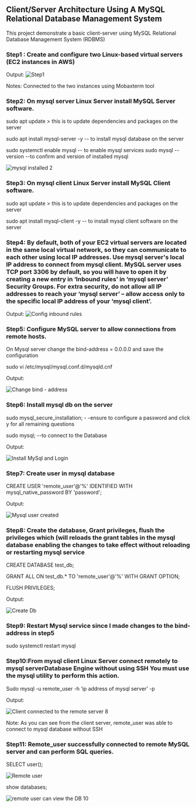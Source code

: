 ## Client/Server Architecture Using A MySQL Relational Database Management System

This project demonstrate a basic client-server using MySQL Relational Database Management System (RDBMS) 


### Step1 : Create and configure two Linux-based virtual servers (EC2 instances in AWS)

Output:
![Step1](https://user-images.githubusercontent.com/10111342/128232809-9f369527-a31b-48dd-94d4-54b160fbacd1.JPG)
 
 Notes: Connected to the two instances using Mobaxterm tool
 
 
### Step2: On mysql server Linux Server install MySQL Server software.

sudo apt update > this is to update dependencies and packages on the server

sudo apt install mysql-server -y  -- to install mysql database on the server

sudo systemctl enable mysql     -- to enable mysql services
sudo mysql --version      --to confirm and version of installed mysql

![mysql installed 2](https://user-images.githubusercontent.com/10111342/128233148-8bb34f5b-fa6d-4602-9251-08c303c28025.png)


### Step3: On mysql client Linux Server install MySQL Client software.

sudo apt update > this is to update dependencies and packages on the server 

sudo apt install mysql-client -y  -- to install mysql client software on the server


### Step4: By default, both of your EC2 virtual servers are located in the same local virtual network, so they can communicate to each other using local IP addresses. Use mysql server's local IP address to connect from mysql client. MySQL server uses TCP port 3306 by default, so you will have to open it by creating a new entry in ‘Inbound rules’ in ‘mysql server’ Security Groups. For extra security, do not allow all IP addresses to reach your ‘mysql server’ – allow access only to the specific local IP address of your ‘mysql client’.

Output:
![Config inbound rules](https://user-images.githubusercontent.com/10111342/128234165-ace00a27-8d6c-4acc-856b-7e83c74c2729.png)


### Step5: Configure MySQL server to allow connections from remote hosts.

On Mysql server change the bind-address = 0.0.0.0 and save the configuration

sudo vi /etc/mysql/mysql.conf.d/mysqld.cnf 

Output:

![Change bind - address](https://user-images.githubusercontent.com/10111342/128235060-831dd2ab-1179-42ff-b3d7-61c5e9da6533.png)

### Step6: Install mysql db on the server
sudo mysql_secure_installation;  - -ensure to configure a password and click y for all remaining questions

sudo mysql;   --to connect to the Database

Output:

![Install MySql and Login](https://user-images.githubusercontent.com/10111342/128235373-12be0392-a3d1-42a0-a774-042998951fa9.png)



 ### Step7: Create user in mysql database
 
CREATE USER 'remote_user'@'%' IDENTIFIED WITH mysql_native_password BY 'password';

Output:

![Mysql user created](https://user-images.githubusercontent.com/10111342/128235667-6e50a244-4127-4bf8-94df-cd6b610e4bf6.png)

### Step8: Create the database, Grant privileges, flush the privileges which (will reloads the grant tables in the mysql database enabling the changes to take effect without reloading or restarting mysql service

CREATE DATABASE test_db;

GRANT ALL ON test_db.* TO 'remote_user'@'%' WITH GRANT OPTION;

FLUSH PRIVILEGES;

Output:

![Create Db](https://user-images.githubusercontent.com/10111342/128235998-82b42e8b-913e-4a37-9cab-faa23b70caf7.png)

### Step9: Restart Mysql service since I made changes to the bind- address in step5

sudo systemctl restart mysql

### Step10:From mysql client Linux Server connect remotely to mysql serverDatabase Engine without using SSH You must use the mysql utility to perform this action.

Sudo mysql -u remote_user -h ‘ip address of mysql server’ -p

Output:

![Client connected to the remote server 8](https://user-images.githubusercontent.com/10111342/128236460-204aa70a-b299-4350-a45b-c56536958749.png)

Note: As you can see from the client server,  remote_user was able to connect to mysql database without SSH


### Step11: Remote_user successfully connected to remote MySQL server and can perform  SQL queries.

SELECT user();

![Remote user](https://user-images.githubusercontent.com/10111342/128237479-49e6f361-92df-4b87-bd3b-051245679aa3.png)


show databases;

![remote user can view the DB 10](https://user-images.githubusercontent.com/10111342/128236721-1a638fc8-2631-49d7-88ab-7602ed801dcf.png)










 
